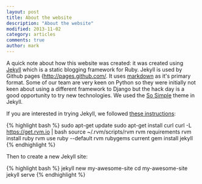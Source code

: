 ```yaml
---
layout: post
title: About the website
description: "About the website"
modified: 2013-11-02
category: articles
comments: true
author: mark
---
```


A quick note about how this website was created: it was created using [Jekyll](http://jekyllrb.com/) which is a static blogging framework for Ruby. Jekyll is used by Github pages {http://pages.github.com/. It uses [markdown](http://daringfireball.net/projects/markdown/) as it's primary format. Some of our team are very keen on Python so they were initially not keen about using a different framework to Django but the hack day is a good opportunity to try new technologies. We used the [So Simple](https://github.com/mmistakes/so-simple-theme) theme in Jekyll.

If you are interested in trying Jekyll, we followed [these instructions](https://www.digitalocean.com/community/articles/how-to-install-ruby-on-rails-on-ubuntu-12-04-lts-precise-pangolin-with-rvm):

{% highlight bash %}
sudo apt-get update
sudo apt-get install curl
curl -L https://get.rvm.io | bash
source ~/.rvm/scripts/rvm
rvm requirements
rvm install ruby
rvm use ruby --default
rvm rubygems current
gem install jekyll
{% endhighlight %}

Then to create a new Jekyll site:

{% highlight bash %}
jekyll new my-awesome-site
cd my-awesome-site
jekyll serve
{% endhighlight %}
